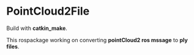# PointCloud2File

Build with **catkin_make**.

This rospackage working on converting **pointCloud2 ros mssage** to **ply files**.